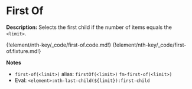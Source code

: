 # First Of

__Description:__ Selects the first child if the number of items equals the `<limit>`.

{!element/nth-key/_code/first-of.code.md!}
{!element/nth-key/_code/first-of.fixture.md!}

__Notes__

+ `first-of(<limit>)` alias: `firstOf(<limit>)` <span data-nbsp="3"></span> `fm-first-of(<limit>)`
+ Eval: `<element>:nth-last-child(${limit}):first-child`

<div class="cf"></div>
<div class="end"></div>

